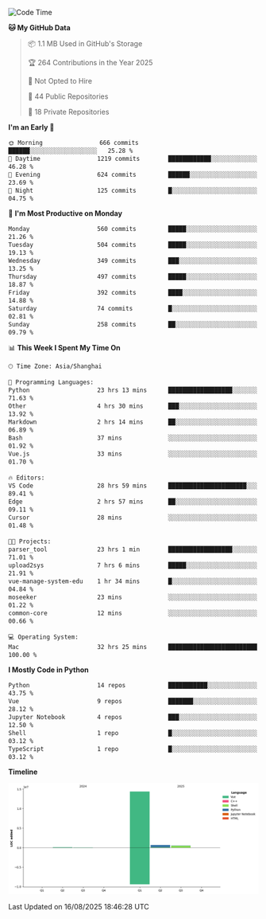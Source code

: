 <!--START_SECTION:waka-->
![Code Time](http://img.shields.io/badge/Code%20Time-688%20hrs%2020%20mins-blue)

**🐱 My GitHub Data** 

> 📦 1.1 MB Used in GitHub's Storage 
 > 
> 🏆 264 Contributions in the Year 2025
 > 
> 🚫 Not Opted to Hire
 > 
> 📜 44 Public Repositories 
 > 
> 🔑 18 Private Repositories 
 > 
**I'm an Early 🐤** 

```text
🌞 Morning                666 commits         ██████░░░░░░░░░░░░░░░░░░░   25.28 % 
🌆 Daytime                1219 commits        ████████████░░░░░░░░░░░░░   46.28 % 
🌃 Evening                624 commits         ██████░░░░░░░░░░░░░░░░░░░   23.69 % 
🌙 Night                  125 commits         █░░░░░░░░░░░░░░░░░░░░░░░░   04.75 % 
```
📅 **I'm Most Productive on Monday** 

```text
Monday                   560 commits         █████░░░░░░░░░░░░░░░░░░░░   21.26 % 
Tuesday                  504 commits         █████░░░░░░░░░░░░░░░░░░░░   19.13 % 
Wednesday                349 commits         ███░░░░░░░░░░░░░░░░░░░░░░   13.25 % 
Thursday                 497 commits         █████░░░░░░░░░░░░░░░░░░░░   18.87 % 
Friday                   392 commits         ████░░░░░░░░░░░░░░░░░░░░░   14.88 % 
Saturday                 74 commits          █░░░░░░░░░░░░░░░░░░░░░░░░   02.81 % 
Sunday                   258 commits         ██░░░░░░░░░░░░░░░░░░░░░░░   09.79 % 
```


📊 **This Week I Spent My Time On** 

```text
🕑︎ Time Zone: Asia/Shanghai

💬 Programming Languages: 
Python                   23 hrs 13 mins      ██████████████████░░░░░░░   71.63 % 
Other                    4 hrs 30 mins       ███░░░░░░░░░░░░░░░░░░░░░░   13.92 % 
Markdown                 2 hrs 14 mins       ██░░░░░░░░░░░░░░░░░░░░░░░   06.89 % 
Bash                     37 mins             ░░░░░░░░░░░░░░░░░░░░░░░░░   01.92 % 
Vue.js                   33 mins             ░░░░░░░░░░░░░░░░░░░░░░░░░   01.70 % 

🔥 Editors: 
VS Code                  28 hrs 59 mins      ██████████████████████░░░   89.41 % 
Edge                     2 hrs 57 mins       ██░░░░░░░░░░░░░░░░░░░░░░░   09.11 % 
Cursor                   28 mins             ░░░░░░░░░░░░░░░░░░░░░░░░░   01.48 % 

🐱‍💻 Projects: 
parser_tool              23 hrs 1 min        ██████████████████░░░░░░░   71.01 % 
upload2sys               7 hrs 6 mins        █████░░░░░░░░░░░░░░░░░░░░   21.91 % 
vue-manage-system-edu    1 hr 34 mins        █░░░░░░░░░░░░░░░░░░░░░░░░   04.84 % 
moseeker                 23 mins             ░░░░░░░░░░░░░░░░░░░░░░░░░   01.22 % 
common-core              12 mins             ░░░░░░░░░░░░░░░░░░░░░░░░░   00.66 % 

💻 Operating System: 
Mac                      32 hrs 25 mins      █████████████████████████   100.00 % 
```

**I Mostly Code in Python** 

```text
Python                   14 repos            ███████████░░░░░░░░░░░░░░   43.75 % 
Vue                      9 repos             ███████░░░░░░░░░░░░░░░░░░   28.12 % 
Jupyter Notebook         4 repos             ███░░░░░░░░░░░░░░░░░░░░░░   12.50 % 
Shell                    1 repo              █░░░░░░░░░░░░░░░░░░░░░░░░   03.12 % 
TypeScript               1 repo              █░░░░░░░░░░░░░░░░░░░░░░░░   03.12 % 
```



**Timeline**

![Lines of Code chart](https://raw.githubusercontent.com/White1943/White1943/main/assets/bar_graph.png)


 Last Updated on 16/08/2025 18:46:28 UTC
<!--END_SECTION:waka-->
